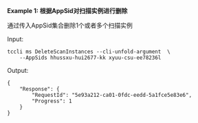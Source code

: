 **Example 1: 根据AppSid对扫描实例进行删除**

通过传入AppSid集合删除1个或者多个扫描实例

Input: 

```
tccli ms DeleteScanInstances --cli-unfold-argument  \
    --AppSids hhussxu-hui2677-kk xyuu-csu-ee78236l
```

Output: 
```
{
    "Response": {
        "RequestId": "5e93a212-ca01-0fdc-eedd-5a1fce5e83e6",
        "Progress": 1
    }
}
```

